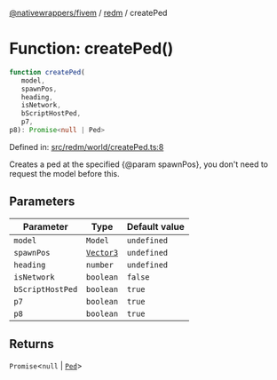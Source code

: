 [@nativewrappers/fivem](../../README.md) / [redm](../README.md) / createPed

# Function: createPed()

```ts
function createPed(
   model, 
   spawnPos, 
   heading, 
   isNetwork, 
   bScriptHostPed, 
   p7, 
p8): Promise<null | Ped>
```

Defined in: [src/redm/world/createPed.ts:8](https://github.com/nativewrappers/nativewrappers/blob/bed19baaeaf131ae08126ef8189b9b3d2beb3a28/src/redm/world/createPed.ts#L8)

Creates a ped at the specified {@param spawnPos}, you don't need to request the model before this.

## Parameters

| Parameter | Type | Default value |
| ------ | ------ | ------ |
| `model` | `Model` | `undefined` |
| `spawnPos` | [`Vector3`](../../fivem/classes/Vector3.md) | `undefined` |
| `heading` | `number` | `undefined` |
| `isNetwork` | `boolean` | `false` |
| `bScriptHostPed` | `boolean` | `true` |
| `p7` | `boolean` | `true` |
| `p8` | `boolean` | `true` |

## Returns

`Promise`\<`null` \| [`Ped`](../classes/Ped.md)\>
